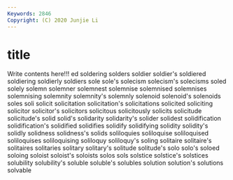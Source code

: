 ```yaml
---
Keywords: 2846
Copyright: (C) 2020 Junjie Li
---
```


# title

Write contents here!!!
ed 
soldering 
solders 
soldier 
soldier's 
soldiered 
soldiering 
soldierly 
soldiers 
sole
sole's 
solecism 
solecism's 
solecisms 
soled 
solely 
solemn 
solemner 
solemnest 
solemnise
solemnised 
solemnises 
solemnising 
solemnity 
solemnity's 
solemnly 
solenoid 
solenoid's 
solenoids 
soles
soli 
solicit 
solicitation 
solicitation's 
solicitations 
solicited 
soliciting 
solicitor 
solicitor's 
solicitors
solicitous 
solicitously 
solicits 
solicitude 
solicitude's 
solid 
solid's 
solidarity 
solidarity's 
solider
solidest 
solidification 
solidification's 
solidified 
solidifies 
solidify 
solidifying 
solidity 
solidity's 
solidly
solidness 
solidness's 
solids 
soliloquies 
soliloquise 
soliloquised 
soliloquises 
soliloquising 
soliloquy 
soliloquy's
soling 
solitaire 
solitaire's 
solitaires 
solitaries 
solitary 
solitary's 
solitude 
solitude's 
solo
solo's 
soloed 
soloing 
soloist 
soloist's 
soloists 
solos 
sols 
solstice 
solstice's
solstices 
solubility 
solubility's 
soluble 
soluble's 
solubles 
solution 
solution's 
solutions 
solvable
